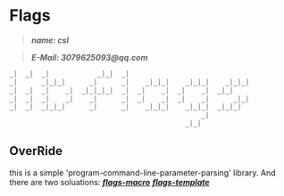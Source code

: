 # Flags

>___name: csl___

>___E-Mail: 3079625093@qq.com___

```cpp                                               
_|  _|  _|            _|_|  _|                                
_|      _|_|_|      _|      _|    _|_|_|    _|_|_|    _|_|_|  
_|  _|  _|    _|  _|_|_|_|  _|  _|    _|  _|    _|  _|_|      
_|  _|  _|    _|    _|      _|  _|    _|  _|    _|      _|_|  
_|  _|  _|_|_|      _|      _|    _|_|_|    _|_|_|  _|_|_|    
                                                _|            
                                            _|_|                              
```

## OverRide
this is a simple 'program-command-line-parameter-parsing' library.
And there are two soluations:
[___flags-macro___](./flags-macro/)
[___flags-template___](./flags-template/)
